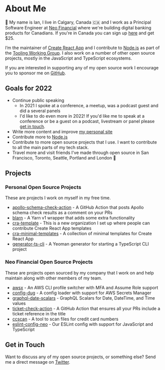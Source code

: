 # About Me

👋 My name is Ian, I live in Calgary, Canada 🇨🇦 and I work as a Principal Software Engineer at [Neo Financial](https://www.neofinancial.com) where we're building digital banking products for Canadians. If you're in Canada you can sign up [here](https://neo.cc/V2W5M3R8) and get $25.

I’m the maintainer of [Create React App](https://github.com/facebook/create-react-app) and I contribute to [Node.js](https://github.com/nodejs/node) as part of the [Tooling Working Group](https://github.com/nodejs/tooling). I also work on a number of other open source projects, mostly in the JavaScript and TypeScript ecosystems.

If you are interested in supporting any of my open source work I encourage you to sponsor me on [GitHub](https://github.com/sponsors/iansu).

## Goals for 2022

- Continue public speaking
  - In 2021 I spoke at a conference, a meetup, was a podcast guest and did a several panels
  - I'd like to do even more in 2022! If you'd like me to speak at a conference or be a guest on a podcast, livestream or panel please [get in touch](https://iansutherland.ca/about).
- Write more content and improve [my personal site](https://iansutherland.ca)
- Contribute more to [Node.js](https://github.com/nodejs/node)
- Contribute to more open source projects that I use. I want to contribute to all the main parts of my tech stack.
- Travel more and visit friends I've made through open source in San Francisco, Toronto, Seattle, Portland and London 🤞

## Projects

### Personal Open Source Projects

These are projects I work on myself in my free time.

- [apollo-schema-check-action](https://github.com/iansu/apollo-schema-check-action) - A GitHub Action that posts Apollo schema check results as a comment on your PRs
- [blarn](https://github.com/iansu/blarn) - A Yarn v1 wrapper that adds some extra functionality
- [cra-template](https://github.com/cra-template) - This is a new organization I set up where people can contribute Create React App templates
- [cra-minimal-templates](https://github.com/iansu/cra-minimal-templates) - A collection of minimal templates for Create React App
- [generator-ts-cli](https://github.com/iansu/generator-ts-cli) - A Yeoman generator for starting a TypeScript CLI project

### Neo Financial Open Source Projects

These are projects open sourced by my company that I work on and help maintain along with other members of my team.

- [awsx](https://github.com/neofinancial/awsx) - An AWS CLI profile switcher with MFA and Assume Role support
- [config-dug](https://github.com/neofinancial/config-dug) - A config loader with support for AWS Secrets Manager
- [graphql-date-scalars](https://github.com/neofinancial/graphql-date-scalars) - GraphQL Scalars for Date, DateTime, and Time values
- [ticket-check-action](https://github.com/neofinancial/ticket-check-action) - A GitHub Action that ensures all your PRs include a ticket reference in the title
- [ccscan](https://github.com/neofinancial/ccscan) - A tool to scan files for credit card numbers
- [eslint-config-neo](https://github.com/neofinancial/eslint-config-neo) - Our ESLint config with support for JavaScript and TypeScript

## Get in Touch

Want to discuss any of my open source projects, or something else? Send me a direct message on [Twitter](https://twitter.com/iansu).

